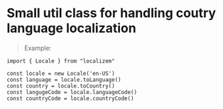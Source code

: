 # Small util class for handling coutry language localization

> Example:
```
import { Locale } from "localizem"

const locale = new Locale('en-US')
const language = locale.toLanguage()
const country = locale.toCountry()
const langugeCode = locale.languageCode()
const countryCode = locale.countryCode()

```